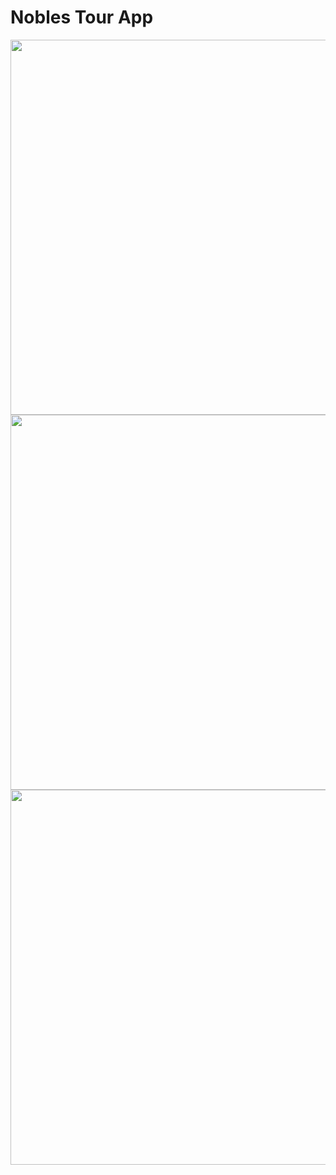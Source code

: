# Nobles Tour App

<div align="center">
  <img src="images/select.png" width="600" /><br />
  <img src="images/goto.png" width="600" /><br />
  <img src="images/leave.png" width="600" /><br />
</div>
